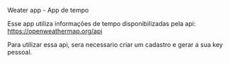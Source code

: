 Weater app - App de tempo

Esse app utiliza informações de tempo disponibilizadas pela api: https://openweathermap.org/api

Para utilizar essa api, sera necessario criar um cadastro e gerar a sua key  pessoal.



